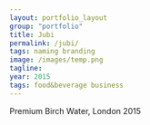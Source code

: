 ```yaml
---
layout: portfolio_layout
group: "portfolio"
title: Jubi
permalink: /jubi/
tags: naming branding
image: /images/temp.png
tagline: 
year: 2015
tags: food&beverage business
---
```


Premium Birch Water, London 2015